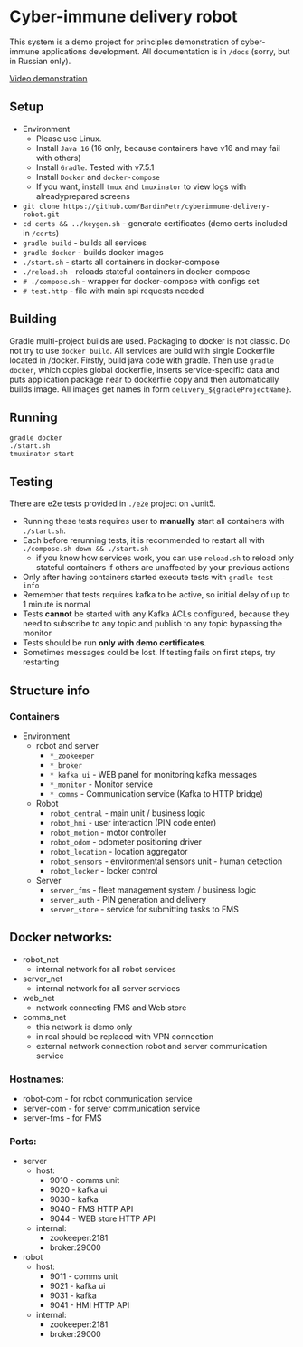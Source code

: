 # Cyber-immune delivery robot

This system is a demo project for principles demonstration of cyber-immune applications development.
All documentation is in `/docs` (sorry, but in Russian only).

[Video demonstration](https://youtu.be/_nKHuNlXcNc)

## Setup

- Environment
    - Please use Linux.
    - Install `Java 16` (16 only, because containers have v16 and may fail with others)
    - Install `Gradle`. Tested with v7.5.1
    - Install `Docker` and `docker-compose`
    - If you want, install `tmux` and `tmuxinator` to view logs with alreadyprepared screens
- `git clone https://github.com/BardinPetr/cyberimmune-delivery-robot.git`
- `cd certs && ../keygen.sh` - generate certificates (demo certs included in `/certs`)
- `gradle build` - builds all services
- `gradle docker` - builds docker images
- `./start.sh` - starts all containers in docker-compose
- `./reload.sh` - reloads stateful containers in docker-compose
- `# ./compose.sh` - wrapper for docker-compose with configs set
- `# test.http` - file with main api requests needed

## Building

Gradle multi-project builds are used.
Packaging to docker is not classic. Do not try to use `docker build`.
All services are build with single Dockerfile located in /docker.
Firstly, build java code with gradle.
Then use `gradle docker`, which copies global dockerfile, inserts service-specific data
and puts application package near to dockerfile copy and then automatically builds image.
All images get names in form `delivery_${gradleProjectName}`.

## Running

```shell
gradle docker
./start.sh
tmuxinator start
```

## Testing

There are e2e tests provided in `./e2e` project on Junit5.

- Running these tests requires user to **manually** start all containers with `./start.sh`.
- Each before rerunning tests, it is recommended to restart all with `./compose.sh down && ./start.sh`
    - if you know how services work, you can use `reload.sh` to reload only stateful containers
      if others are unaffected by your previous actions
- Only after having containers started execute tests with `gradle test --info`
- Remember that tests requires kafka to be active, so initial delay of up to 1 minute is normal
- Tests **cannot** be started with any Kafka ACLs configured,
  because they need to subscribe to any topic and publish to any topic bypassing the monitor
- Tests should be run **only with demo certificates**.
- Sometimes messages could be lost. If testing fails on first steps, try restarting

## Structure info

### Containers

- Environment
    - robot and server
        - `*_zookeeper`
        - `*_broker`
        - `*_kafka_ui` - WEB panel for monitoring kafka messages
        - `*_monitor` - Monitor service
        - `*_comms` - Communication service (Kafka to HTTP bridge)
    - Robot
        - `robot_central` - main unit / business logic
        - `robot_hmi` - user interaction (PIN code enter)
        - `robot_motion` - motor controller
        - `robot_odom` - odometer positioning driver
        - `robot_location` - location aggregator
        - `robot_sensors` - environmental sensors unit - human detection
        - `robot_locker` - locker control
    - Server
        - `server_fms` - fleet management system / business logic
        - `server_auth` - PIN generation and delivery
        - `server_store` - service for submitting tasks to FMS

## Docker networks:

- robot_net
    - internal network for all robot services
- server_net
    - internal network for all server services
- web_net
    - network connecting FMS and Web store
- comms_net
    - this network is demo only
    - in real should be replaced with VPN connection
    - external network connection robot and server communication service

### Hostnames:

- robot-com - for robot communication service
- server-com - for server communication service
- server-fms - for FMS

### Ports:

- server
    - host:
        - 9010 - comms unit
        - 9020 - kafka ui
        - 9030 - kafka
        - 9040 - FMS HTTP API
        - 9044 - WEB store HTTP API
    - internal:
        - zookeeper:2181
        - broker:29000
- robot
    - host:
        - 9011 - comms unit
        - 9021 - kafka ui
        - 9031 - kafka
        - 9041 - HMI HTTP API
    - internal:
        - zookeeper:2181
        - broker:29000
